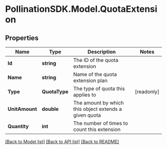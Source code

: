
# PollinationSDK.Model.QuotaExtension

## Properties

Name | Type | Description | Notes
------------ | ------------- | ------------- | -------------
**Id** | **string** | The ID of the quota extension | 
**Name** | **string** | Name of the quota extension plan | 
**Type** | **QuotaType** | The type of quota this applies to | [readonly] 
**UnitAmount** | **double** | The amount by which this object extends a given quota | 
**Quantity** | **int** | The number of times to count this extension | 

[[Back to Model list]](../README.md#documentation-for-models)
[[Back to API list]](../README.md#documentation-for-api-endpoints)
[[Back to README]](../README.md)

